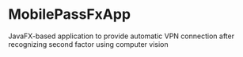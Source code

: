# MobilePassFxApp
JavaFX-based application to provide automatic VPN connection after recognizing second factor using computer vision
